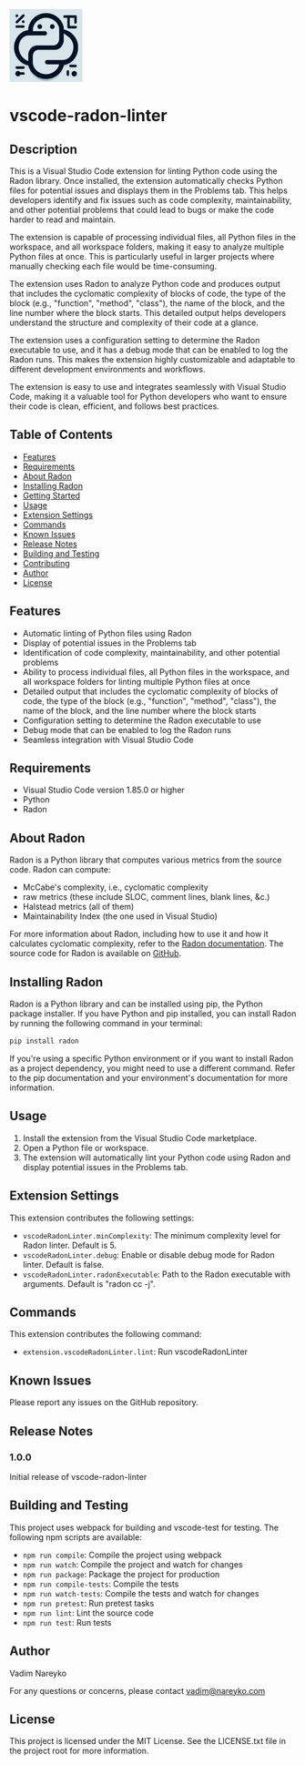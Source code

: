 ![VSCode Radon Linter](./vscode-radon-linter128x128.png)
# vscode-radon-linter

## Description

This is a Visual Studio Code extension for linting Python code using the Radon library. Once installed, the extension automatically checks Python files for potential issues and displays them in the Problems tab. This helps developers identify and fix issues such as code complexity, maintainability, and other potential problems that could lead to bugs or make the code harder to read and maintain.

The extension is capable of processing individual files, all Python files in the workspace, and all workspace folders, making it easy to analyze multiple Python files at once. This is particularly useful in larger projects where manually checking each file would be time-consuming.

The extension uses Radon to analyze Python code and produces output that includes the cyclomatic complexity of blocks of code, the type of the block (e.g., "function", "method", "class"), the name of the block, and the line number where the block starts. This detailed output helps developers understand the structure and complexity of their code at a glance.

The extension uses a configuration setting to determine the Radon executable to use, and it has a debug mode that can be enabled to log the Radon runs. This makes the extension highly customizable and adaptable to different development environments and workflows.

The extension is easy to use and integrates seamlessly with Visual Studio Code, making it a valuable tool for Python developers who want to ensure their code is clean, efficient, and follows best practices.

## Table of Contents

- [Features](#features)
- [Requirements](#requirements)
- [About Radon](#about-radon)
- [Installing Radon](#installing-radon)
- [Getting Started](#getting-started)
- [Usage](#usage)
- [Extension Settings](#extension-settings)
- [Commands](#commands)
- [Known Issues](#known-issues)
- [Release Notes](#release-notes)
- [Building and Testing](#building-and-testing)
- [Contributing](#contributing)
- [Author](#author)
- [License](#license)

## Features

- Automatic linting of Python files using Radon
- Display of potential issues in the Problems tab
- Identification of code complexity, maintainability, and other potential problems
- Ability to process individual files, all Python files in the workspace, and all workspace folders for linting multiple Python files at once
- Detailed output that includes the cyclomatic complexity of blocks of code, the type of the block (e.g., "function", "method", "class"), the name of the block, and the line number where the block starts
- Configuration setting to determine the Radon executable to use
- Debug mode that can be enabled to log the Radon runs
- Seamless integration with Visual Studio Code

## Requirements

- Visual Studio Code version 1.85.0 or higher
- Python
- Radon

## About Radon

Radon is a Python library that computes various metrics from the source code. Radon can compute:

- McCabe's complexity, i.e., cyclomatic complexity
- raw metrics (these include SLOC, comment lines, blank lines, &c.)
- Halstead metrics (all of them)
- Maintainability Index (the one used in Visual Studio)

For more information about Radon, including how to use it and how it calculates cyclomatic complexity, refer to the [Radon documentation](https://radon.readthedocs.io/). The source code for Radon is available on [GitHub](https://github.com/rubik/radon).

## Installing Radon

Radon is a Python library and can be installed using pip, the Python package installer. If you have Python and pip installed, you can install Radon by running the following command in your terminal:

```bash
pip install radon
```

If you're using a specific Python environment or if you want to install Radon as a project dependency, you might need to use a different command. Refer to the pip documentation and your environment's documentation for more information.

## Usage

1. Install the extension from the Visual Studio Code marketplace.
2. Open a Python file or workspace.
3. The extension will automatically lint your Python code using Radon and display potential issues in the Problems tab.

## Extension Settings

This extension contributes the following settings:

- `vscodeRadonLinter.minComplexity`: The minimum complexity level for Radon linter. Default is 5.
- `vscodeRadonLinter.debug`: Enable or disable debug mode for Radon linter. Default is false.
- `vscodeRadonLinter.radonExecutable`: Path to the Radon executable with arguments. Default is "radon cc -j".

## Commands

This extension contributes the following command:

- `extension.vscodeRadonLinter.lint`: Run vscodeRadonLinter

## Known Issues

Please report any issues on the GitHub repository.

## Release Notes

### 1.0.0

Initial release of vscode-radon-linter

## Building and Testing

This project uses webpack for building and vscode-test for testing. The following npm scripts are available:

- `npm run compile`: Compile the project using webpack
- `npm run watch`: Compile the project and watch for changes
- `npm run package`: Package the project for production
- `npm run compile-tests`: Compile the tests
- `npm run watch-tests`: Compile the tests and watch for changes
- `npm run pretest`: Run pretest tasks
- `npm run lint`: Lint the source code
- `npm run test`: Run tests

## Author

Vadim Nareyko

For any questions or concerns, please contact vadim@nareyko.com

## License

This project is licensed under the MIT License. See the LICENSE.txt file in the project root for more information.
